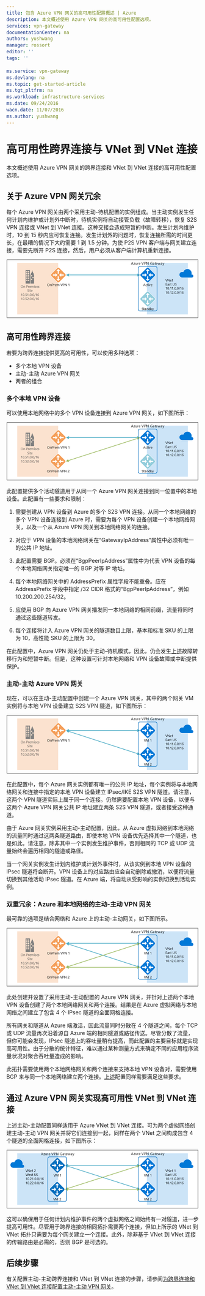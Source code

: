 ```yaml
---
title: 包含 Azure VPN 网关的高可用性配置概述 | Azure
description: 本文概述使用 Azure VPN 网关的高可用性配置选项。
services: vpn-gateway
documentationCenter: na
authors: yushwang
manager: rossort
editor: ''
tags: ''

ms.service: vpn-gateway
ms.devlang: na
ms.topic: get-started-article
ms.tgt_pltfrm: na
ms.workload: infrastructure-services
ms.date: 09/24/2016
wacn.date: 11/07/2016
ms.author: yushwang
---
```


# 高可用性跨界连接与 VNet 到 VNet 连接

本文概述使用 Azure VPN 网关的跨界连接和 VNet 到 VNet 连接的高可用性配置选项。

## <a name = "activestandby"></a>关于 Azure VPN 网关冗余

每个 Azure VPN 网关由两个采用主动-待机配置的实例组成。当主动实例发生任何计划内维护或计划外中断时，待机实例将自动接管负载（故障转移），恢复 S2S VPN 连接或 VNet 到 VNet 连接。这种交接会造成短暂的中断。发生计划内维护时，10 到 15 秒内应可恢复连接。发生计划外的问题时，恢复连接所需的时间更长，在最糟的情况下大约需要 1 到 1.5 分钟。为使 P2S VPN 客户端与网关建立连接，需要先断开 P2S 连接，然后，用户必须从客户端计算机重新连接。

![主动-待机](./media/vpn-gateway-highlyavailable/active-standby.png)  

## 高可用性跨界连接

若要为跨界连接提供更高的可用性，可以使用多种选项：

- 多个本地 VPN 设备
- 主动-主动 Azure VPN 网关
- 两者的组合

### <a name = "activeactiveonprem"></a>多个本地 VPN 设备

可以使用本地网络中的多个 VPN 设备连接到 Azure VPN 网关，如下图所示：

![多个本地 VPN](./media/vpn-gateway-highlyavailable/multiple-onprem-vpns.png)  

此配置提供多个活动隧道用于从同一个 Azure VPN 网关连接到同一位置中的本地设备。此配置有一些要求和限制：

1. 需要创建从 VPN 设备到 Azure 的多个 S2S VPN 连接。从同一个本地网络的多个 VPN 设备连接到 Azure 时，需要为每个 VPN 设备创建一个本地网络网关，以及一个从 Azure VPN 网关到本地网络网关的连接。

2. 对应于 VPN 设备的本地网络网关在“GatewayIpAddress”属性中必须有唯一的公共 IP 地址。

3. 此配置需要 BGP。必须在“BgpPeerIpAddress”属性中为代表 VPN 设备的每个本地网络网关指定唯一的 BGP 对等 IP 地址。

4. 每个本地网络网关中的 AddressPrefix 属性字段不能重叠。应在 AddressPrefix 字段中指定 /32 CIDR 格式的“BgpPeerIpAddress”，例如 10.200.200.254/32。

5. 应使用 BGP 向 Azure VPN 网关播发同一本地网络的相同前缀，流量将同时通过这些隧道转发。

6. 每个连接将计入 Azure VPN 网关的隧道数目上限，基本和标准 SKU 的上限为 10，高性能 SKU 的上限为 30。

在此配置中，Azure VPN 网关仍处于主动-待机模式，因此，仍会发生[上述](#activestandby)故障转移行为和短暂中断。但是，这种设置可针对本地网络和 VPN 设备故障或中断提供保护。

### 主动-主动 Azure VPN 网关

现在，可以在主动-主动配置中创建一个 Azure VPN 网关，其中的两个网关 VM 实例将与本地 VPN 设备建立 S2S VPN 隧道，如下图所示：

![主动-主动](./media/vpn-gateway-highlyavailable/active-active.png)  

在此配置中，每个 Azure 网关实例都有唯一的公共 IP 地址，每个实例将与本地网络网关和连接中指定的本地 VPN 设备建立 IPsec/IKE S2S VPN 隧道。请注意，这两个 VPN 隧道实际上属于同一个连接。仍然需要配置本地 VPN 设备，以便与这两个 Azure VPN 网关公共 IP 地址建立两条 S2S VPN 隧道，或者接受这种通道。

由于 Azure 网关实例采用主动-主动配置，因此，从 Azure 虚拟网络到本地网络的流量同时通过这两条隧道路由，即使本地 VPN 设备优先选择其中一个隧道，也是如此。请注意，除非其中一个实例发生维护事件，否则相同的 TCP 或 UDP 流量始终会遍历相同的隧道或路径。

当一个网关实例发生计划内维护或计划外事件时，从该实例到本地 VPN 设备的 IPsec 隧道将会断开。VPN 设备上的对应路由应会自动删除或撤消，以便将流量切换到其他活动 IPsec 隧道。在 Azure 端，将自动从受影响的实例切换到活动实例。

### 双重冗余：Azure 和本地网络的主动-主动 VPN 网关

最可靠的选项是结合网络和 Azure 上的主动-主动网关，如下图所示。

![双重冗余](./media/vpn-gateway-highlyavailable/dual-redundancy.png)  

此处创建并设置了采用主动-主动配置的 Azure VPN 网关，并针对上述两个本地 VPN 设备创建了两个本地网络网关和两个连接。结果是在 Azure 虚拟网络与本地网络之间建立了包含 4 个 IPsec 隧道的全面网格连接。

所有网关和隧道从 Azure 端激活，因此流量同时分散在 4 个隧道之间，每个 TCP 或 UDP 流量再次沿着源自 Azure 端的相同隧道或路径传送。尽管分散了流量，但你可能会发现，IPsec 隧道上的吞吐量稍有提高，而此配置的主要目标就是实现高可用性。由于分散的统计特征，难以通过某种测量方式来确定不同的应用程序流量状况对聚合吞吐量造成的影响。

此拓扑需要使用两个本地网络网关和两个连接来支持本地 VPN 设备对，需要使用 BGP 来与同一个本地网络建立两个连接。[上述](#activeactiveonprem)配置同样需要满足这些要求。

## 通过 Azure VPN 网关实现高可用性 VNet 到 VNet 连接

上述主动-主动配置同样适用于 Azure VNet 到 VNet 连接。可为两个虚拟网络创建主动-主动 VPN 网关并将它们连接到一起，同样在两个 VNet 之间构成包含 4 个隧道的全面网格连接，如下图所示：

![VNet 到 VNet](./media/vpn-gateway-highlyavailable/vnet-to-vnet.png)  

这可以确保用于任何计划内维护事件的两个虚拟网络之间始终有一对隧道，进一步提高可用性。尽管用于跨界连接的相同拓扑需要两个连接，但如上所示的 VNet 到 VNet 拓扑只需要为每个网关建立一个连接。此外，除非基于 VNet 到 VNet 连接的传输路由是必需的，否则 BGP 是可选的。

## 后续步骤

有关配置主动-主动跨界连接和 VNet 到 VNet 连接的步骤，请参阅[为跨界连接和 VNet 到 VNet 连接配置主动-主动 VPN 网关](./vpn-gateway-activeactive-rm-powershell.md)。

<!---HONumber=Mooncake_1031_2016-->